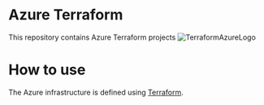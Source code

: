 # Azure Terraform
This repository contains Azure Terraform projects
![TerraformAzureLogo](https://user-images.githubusercontent.com/87688021/210160188-40bb40d1-809f-44f9-bf36-ef3f28532944.png)
# How to use
The Azure infrastructure is defined using [Terraform](https://learn.hashicorp.com/collections/terraform/azure-get-started).
